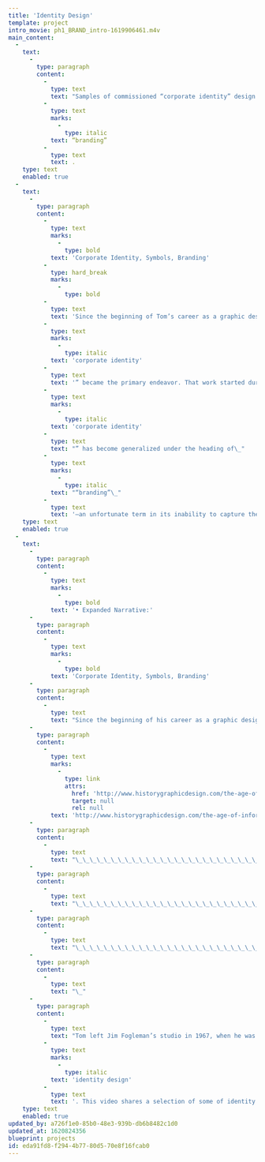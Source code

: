 ```yaml
---
title: 'Identity Design'
template: project
intro_movie: ph1_BRAND_intro-1619906461.m4v
main_content:
  -
    text:
      -
        type: paragraph
        content:
          -
            type: text
            text: "Samples of commissioned “corporate identity” design work generalized today as\_"
          -
            type: text
            marks:
              -
                type: italic
            text: “branding”
          -
            type: text
            text: .
    type: text
    enabled: true
  -
    text:
      -
        type: paragraph
        content:
          -
            type: text
            marks:
              -
                type: bold
            text: 'Corporate Identity, Symbols, Branding'
          -
            type: hard_break
            marks:
              -
                type: bold
          -
            type: text
            text: 'Since the beginning of Tom’s career as a graphic designer, the design work for “'
          -
            type: text
            marks:
              -
                type: italic
            text: 'corporate identity'
          -
            type: text
            text: '” became the primary endeavor. That work started during his first full-time professional position at the famous J. K. Fogleman Associates in Morristown, NJ (1965-67). Since then Tom has continued this interest for a variety of clients. This video shares some of these projects, from 1965 through recent times. (Note: Today the design work for “'
          -
            type: text
            marks:
              -
                type: italic
            text: 'corporate identity'
          -
            type: text
            text: "” has become generalized under the heading of\_"
          -
            type: text
            marks:
              -
                type: italic
            text: "“branding”\_"
          -
            type: text
            text: '—an unfortunate term in its inability to capture the depth of this “identity” interest and making it superficial.)'
    type: text
    enabled: true
  -
    text:
      -
        type: paragraph
        content:
          -
            type: text
            marks:
              -
                type: bold
            text: '• Expanded Narrative:'
      -
        type: paragraph
        content:
          -
            type: text
            marks:
              -
                type: bold
            text: 'Corporate Identity, Symbols, Branding'
      -
        type: paragraph
        content:
          -
            type: text
            text: "Since the beginning of his career as a graphic designer, “corporate identity” design (generalized today as “branding”) was a major design activity. That interest began during his studies at Yale University (1963-65), in courses with Norman Ives, Paul Rand, and Alvin Eisenman, but was then particularly stimulated during his first job at J. K. Fogleman Associates in Morristown, NJ (1965-67).\_Jim Fogleman, following his long and illustrious career at CIBA and having pioneered CIBA’s corporate design standards, decided in 1965 to start his own design firm in his hometown of Morristown. His studio’s primary clients included various companies from the chemical industry (Ciba, Hoffman LaRoche, Interchem, Syntex), plus other corporations like the newly formed IPI (International Printing Ink) company.\_"
      -
        type: paragraph
        content:
          -
            type: text
            marks:
              -
                type: link
                attrs:
                  href: 'http://www.historygraphicdesign.com/the-age-of-information/corporate-identity-and-visual-systems/1097-james-k-fogleman'
                  target: null
                  rel: null
            text: 'http://www.historygraphicdesign.com/the-age-of-information/corporate-identity-and-visual-systems/1097-james-k-fogleman'
      -
        type: paragraph
        content:
          -
            type: text
            text: "\_\_\_\_\_\_\_\_\_\_\_\_\_\_\_\_\_\_\_\_\_\_\_\_\_\_\_\_\_\_\_\_Ciba Pharmaceuticals hired James K. Fogleman in 1951 as design director of the U.S. Ciba subsidiary located in Summit, NJ. Known as a pioneer of corporate identity, he employed gifted designers and established Ciba’s reputation through a consistently applied modernist identity program (a nice contrast with the expressive, painterly materials done by James McMullan for Roche Laboratories in the mid 1960s)."
      -
        type: paragraph
        content:
          -
            type: text
            text: "\_\_\_\_\_\_\_\_\_\_\_\_\_\_\_\_\_\_\_\_\_\_\_\_\_\_\_\_\_\_\_\_Fogleman brought Chermayeff & Geismar on board to design Ciba’s house organ Sidelights, plus many other brochures and booklets targeted at doctors. The Sidelights covers are worthy of their own future post but I was most interested in the diagrams and charts that appear within the publications.\_Most of the Sidelights issues profiled a particular department and began with a chart illustrating the hierarchy of workers. A more abstract version of the organizational chart appeared in C&G’s booklet for Xerox’s Dual Ladder program."
      -
        type: paragraph
        content:
          -
            type: text
            text: "\_\_\_\_\_\_\_\_\_\_\_\_\_\_\_\_\_\_\_\_\_\_\_\_\_\_\_\_\_\_\_\_In 1970 Ciba merged with Geigy, which was also in the vanguard of modernist design. Geigy had been employing heavy hitters like Fred Troller, Armin Hofmann, George Giusti, and Steff Geissbuhler (who joined Chermayeff & Geismar’s studio in 1975). Fogleman went on to co-found the landmark design firm Unimark in 1965 with Massimo Vignelli, Ralph Eckerstrom, Wally Gutches, Larry Klein, Robert Moldafsky, and Bob Noorda."
      -
        type: paragraph
        content:
          -
            type: text
            text: "\_"
      -
        type: paragraph
        content:
          -
            type: text
            text: "Tom left Jim Fogleman’s studio in 1967, when he was recruited to teach at Indiana University, and began there as Assistant Professor. However, he also continued his design work in the design studio under his own name and has done work for numerous companies and products requiring\_"
          -
            type: text
            marks:
              -
                type: italic
            text: 'identity design'
          -
            type: text
            text: '. This video shares a selection of some of identity designs, mainly focused on logos, dating from 1965 through current times.'
    type: text
    enabled: true
updated_by: a726f1e0-85b0-48e3-939b-db6b8482c1d0
updated_at: 1620824356
blueprint: projects
id: eda91fd8-f294-4b77-80d5-70e8f16fcab0
---
```

